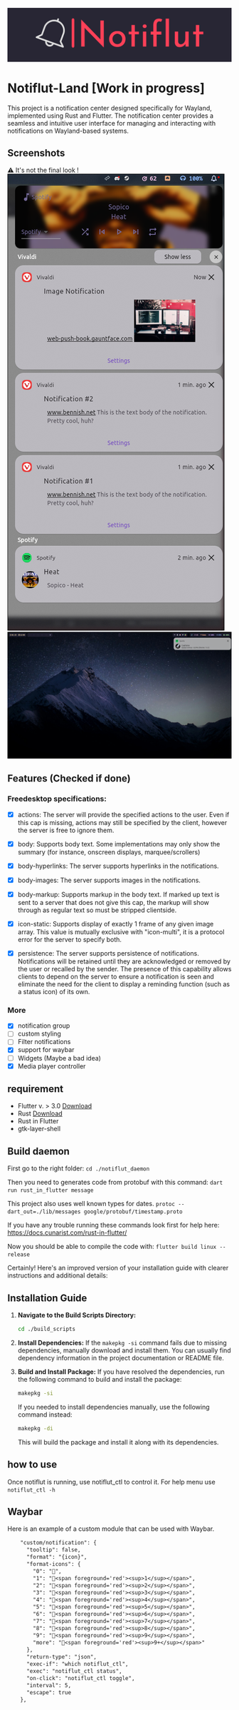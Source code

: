 ![Notiflut-Land logo](/images/notiflut-logo.png)
# Notiflut-Land [Work in progress]

This project is a notification center designed specifically for Wayland, implemented using Rust and Flutter. The notification center provides a seamless and intuitive user interface for managing and interacting with notifications on Wayland-based systems.


## Screenshots

⚠️ It's not the final look !
![Notification center sreenshot](/images/NotificationCenterExample.png)
![Notification popup screenshot](/images/notification_popup.png)


## Features (Checked if done)

### Freedesktop specifications:

- [x] actions: The server will provide the specified actions to the user. Even if this cap is missing, actions may still be specified by the client, however the server is free to ignore them.

- [x] body: Supports body text. Some implementations may only show the summary (for instance, onscreen displays, marquee/scrollers)
- [x] body-hyperlinks:	The server supports hyperlinks in the notifications.
- [x] body-images: The server supports images in the notifications.
- [x] body-markup: Supports markup in the body text. If marked up text is sent to a server that does not give this cap, the markup will show through as regular text so must be stripped clientside.
- [x] icon-static: Supports display of exactly 1 frame of any given image array. This value is mutually exclusive with "icon-multi", it is a protocol error for the server to specify both.
- [x] persistence: The server supports persistence of notifications. Notifications will be retained until they are acknowledged or removed by the user or recalled by the sender. The presence of this capability allows clients to depend on the server to ensure a notification is seen and eliminate the need for the client to display a reminding function (such as a status icon) of its own.

### More
- [x] notification group
- [ ] custom styling
- [ ] Filter notifications
- [x] support for waybar
- [ ] Widgets (Maybe a bad idea)
- [x] Media player controller

## requirement
- Flutter v. > 3.0 [Download](https://docs.flutter.dev/get-started/install)
- Rust [Download](https://rustup.rs/)
- Rust in Flutter
- gtk-layer-shell

## Build daemon
First go to the right folder: `cd ./notiflut_daemon`

Then you need to generates code from protobuf with this command:
`dart run rust_in_flutter message`

This project also uses well known types for dates.
`protoc --dart_out=./lib/messages google/protobuf/timestamp.proto`

If you have any trouble running these commands look first for help here: https://docs.cunarist.com/rust-in-flutter/

Now you should be able to compile the code with: `flutter build linux --release`

Certainly! Here's an improved version of your installation guide with clearer instructions and additional details:

## Installation Guide

1. **Navigate to the Build Scripts Directory:**
   ```bash
   cd ./build_scripts
   ```

2. **Install Dependencies:**
   If the `makepkg -si` command fails due to missing dependencies, manually download and install them. You can usually find dependency information in the project documentation or README file.

3. **Build and Install Package:**
   If you have resolved the dependencies, run the following command to build and install the package:
   ```bash
   makepkg -si
   ```

   If you needed to install dependencies manually, use the following command instead:
   ```bash
   makepkg -di
   ```

   This will build the package and install it along with its dependencies.
## how to use

Once notiflut is running, use notiflut_ctl to control it.
For help menu use `notiflut_ctl -h`

## Waybar
Here is an example of a custom module that can be used with Waybar.
```
    "custom/notification": {
      "tooltip": false,
      "format": "{icon}",
      "format-icons": {
        "0": "",
        "1": "<span foreground='red'><sup>1</sup></span>",
        "2": "<span foreground='red'><sup>2</sup></span>",
        "3": "<span foreground='red'><sup>3</sup></span>",
        "4": "<span foreground='red'><sup>4</sup></span>",
        "5": "<span foreground='red'><sup>5</sup></span>",
        "6": "<span foreground='red'><sup>6</sup></span>",
        "7": "<span foreground='red'><sup>7</sup></span>",
        "8": "<span foreground='red'><sup>8</sup></span>",
        "9": "<span foreground='red'><sup>9</sup></span>",
        "more": "<span foreground='red'><sup>9+</sup></span>"
      },
      "return-type": "json",
      "exec-if": "which notiflut_ctl",
      "exec": "notiflut_ctl status",
      "on-click": "notiflut_ctl toggle",
      "interval": 5,
      "escape": true
    },
```
